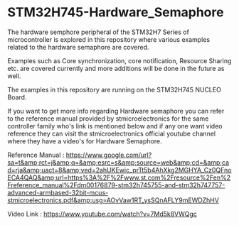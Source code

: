 # STM32H745-Hardware_Semaphore
The hardware semphore peripheral of the STM32H7 Series of microcontroller is explored in this repository where various examples related to the hardware semaphore are covered.

Examples such as Core synchronization, core notification, Resource Sharing etc. are covered currently and more additions will be done in the future as well.

The examples in this repository are running on the STM32H745 NUCLEO Board.

If you want to get more info regarding Hardware semaphore you can refer to the reference manual provided by stmicroelectronics for the same controller family who's link is mentioned below and if any one want video reference they can visit the stmicroelectronics official youtube channel where they have a video's for Hardware Semaphore.

Reference Manual : https://www.google.com/url?sa=t&amp;rct=j&amp;q=&amp;esrc=s&amp;source=web&amp;cd=&amp;cad=rja&amp;uact=8&amp;ved=2ahUKEwic_prTt5b4AhXkg2MGHYA_Cz0QFnoECA4QAQ&amp;url=https%3A%2F%2Fwww.st.com%2Fresource%2Fen%2Freference_manual%2Fdm00176879-stm32h745755-and-stm32h747757-advanced-armbased-32bit-mcus-stmicroelectronics.pdf&amp;usg=AOvVaw1RT_ysSQnAFLY9mEWDZhHV  

Video Link : https://www.youtube.com/watch?v=7Md5k8VWQgc
